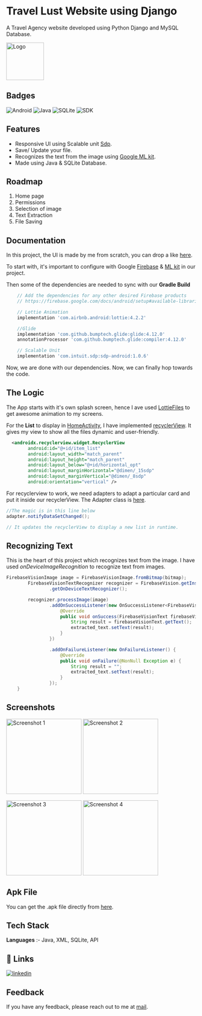 
# Travel Lust Website using Django

A Travel Agency website developed using Python Django and MySQL Database.

<img src="https://github.com/shubyaa/NewOcrApp/blob/master/app/src/main/res/drawable/logo.png" alt="Logo" width="100"/>

## Badges

![Android](https://img.shields.io/badge/JDK-14.01-blue.svg)
![Java](https://img.shields.io/badge/Java-14+-red.svg)
![SQLite](https://img.shields.io/badge/SQLite-1-purple.svg)
![SDK](https://img.shields.io/badge/SDK-21-green.svg)

## Features

- Responsive UI using Scalable unit [Sdp](https://github.com/intuit/sdp).
- Save/ Update your file.
- Recognizes the text from the image using [Google ML kit](https://developers.google.com/ml-kit).
- Made using Java & SQLite Database.

## Roadmap

1. Home page
2. Permissions
3. Selection of image
4. Text Extraction
5. File Saving

## Documentation

In this project, the UI is made by me from scratch, you can drop a like [here](https://dribbble.com/shots/17266411-Basic-OCR-App-Layout-Blue).

To start with, it's important to configure with Google [Firebase](https://firebase.google.com/) & [ML kit](https://developers.google.com/ml-kit) in our project.

Then some of the dependencies are needed to sync with our **Gradle Build**

``` gradle
    // Add the dependencies for any other desired Firebase products
    // https://firebase.google.com/docs/android/setup#available-libraries

    // Lottie Animation
    implementation 'com.airbnb.android:lottie:4.2.2'

    //Glide
    implementation 'com.github.bumptech.glide:glide:4.12.0'
    annotationProcessor 'com.github.bumptech.glide:compiler:4.12.0'

    // Scalable Unit
    implementation 'com.intuit.sdp:sdp-android:1.0.6'
```

Now, we are done with our dependencies. Now, we can finally hop towards the code.

## The Logic

The App starts with it's own splash screen, hence I ave used [LottieFiles](https://lottiefiles.com/) to get awesome animation to my screens.

For the **List** to display in [HomeActivity](https://github.com/shubyaa/NewOcrApp/blob/master/app/src/main/java/com/example/newocrapp/HomeActivity.java), I have implemented [recyclerView](https://developer.android.com/guide/topics/ui/layout/recyclerview). It gives my view to show all the files dynamic and user-friendly.

```xml
  <androidx.recyclerview.widget.RecyclerView
        android:id="@+id/item_list"
        android:layout_width="match_parent"
        android:layout_height="match_parent"
        android:layout_below="@+id/horizontal_opt"
        android:layout_marginHorizontal="@dimen/_15sdp"
        android:layout_marginVertical="@dimen/_8sdp"
        android:orientation="vertical" />

```

For recyclerview to work, we need adapters to adapt a particular card and put it inside our recyclerView. The Adapter class is [here](https://github.com/shubyaa/NewOcrApp/blob/master/app/src/main/java/com/example/newocrapp/Adapters/ListAdapter.java).

``` java
//The magic is in this line below
adapter.notifyDataSetChanged();

// It updates the recyclerView to display a new list in runtime.
```

## Recognizing Text

This is the heart of this project which recognizes text from the image. I have used *onDeviceImageRecognition* to recognize text from images.

```java
FirebaseVisionImage image = FirebaseVisionImage.fromBitmap(bitmap);
        FirebaseVisionTextRecognizer recognizer = FirebaseVision.getInstance()
                .getOnDeviceTextRecognizer();

        recognizer.processImage(image)
                .addOnSuccessListener(new OnSuccessListener<FirebaseVisionText>() {
                    @Override
                    public void onSuccess(FirebaseVisionText firebaseVisionText) {
                        String result = firebaseVisionText.getText();
                        extracted_text.setText(result);
                    }
                })

                .addOnFailureListener(new OnFailureListener() {
                    @Override
                    public void onFailure(@NonNull Exception e) {
                        String result = "";
                        extracted_text.setText(result);
                    }
                });
    }

```

## Screenshots

<img src="https://github.com/shubyaa/NewOcrApp/blob/master/output/1.jpg" alt="Screenshot 1" width="200"/> <img src="https://github.com/shubyaa/NewOcrApp/blob/master/output/2.jpg" alt="Screenshot 2" width="200"/>

<img src="https://github.com/shubyaa/NewOcrApp/blob/master/output/3.jpg" alt="Screenshot 3" width="200"/>

<img src="https://github.com/shubyaa/NewOcrApp/blob/master/output/4.jpg" alt="Screenshot 4" width="200"/>

## Apk File

You can get the .apk file directly from [here](https://github.com/shubyaa/NewOcrApp/blob/master/output/app-debug.apk).

## Tech Stack

**Languages** :- Java, XML, SQLite, API

## 🔗 Links

[![linkedin](https://img.shields.io/badge/linkedin-0A66C2?style=for-the-badge&logo=linkedin&logoColor=white)](https://www.linkedin.com/in/shubham-pednekar-573369213/)

## Feedback

If you have any feedback, please reach out to me at [mail](shubya8451@gmail.com).
